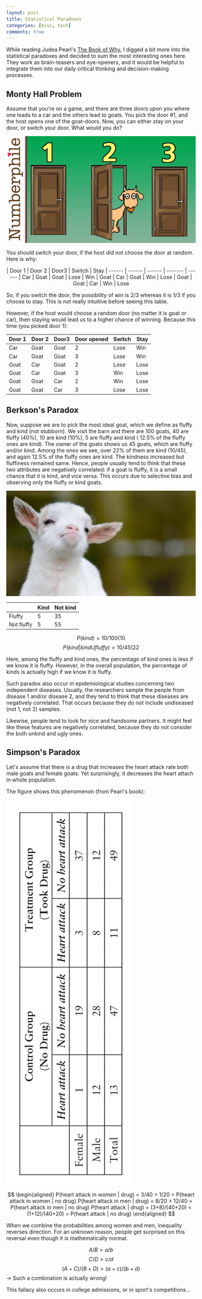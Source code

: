 ```yaml
---
layout: post
title: Statistical Paradoxes
categories: [misc, tech]
comments: true
---
```


While reading Judea Pearl's [The Book of Why](http://bayes.cs.ucla.edu/WHY/), I digged a bit more into the statistical paradoxes and decided to sum the most interesting ones here. They work as brain-teasers and eye-openers, and it would be helpful to integrate them into our daily critical thinking and decision-making processes.


## Monty Hall Problem

Assume that you're on a game, and there are three doors upon you where one leads to a car and the others lead to goats. You pick the door #1, and the host opens one of the goat-doors. Now, you can either stay on your door, or switch your door. What would you do?

![](/images/monty.jpg "Monty Hall")

You should switch your door, if the host did not choose the door at random. Here is why:

<p align="center">
| Door 1 | Door 2 | Door3  | Switch  | Stay
| ------ | ------ | ------ | ------- | ------
| Car    | Goat   | Goat   |  Lose   |  Win
| Goat   | Car    | Goat   |  Win    |  Lose
| Goat   | Goat   | Car    |  Win    |  Lose
</p>

So, if you switch the door, the possibility of win is 2/3 whereas it is 1/3 if you choose to stay. 
This is not really intuitive before seeing this table.

However, if the host would choose a random door (no matter it is goat or car), then staying would lead us to a higher chance of winning. Because this time (you picked door 1):

| Door 1 | Door 2 | Door3  | Door opened | Switch  | Stay
| ------ | ------ | ------ | -------     |-------  | ------
| Car    | Goat   | Goat   |       2     |  Lose   |  Win
| Car    | Goat   | Goat   |       3     |  Lose   |  Win
| Goat   | Car    | Goat   |       2     |  Lose   |  Lose
| Goat   | Car    | Goat   |       3     |    Win  |  Lose
| Goat   | Goat   | Car    |      2      | Win     |  Lose
| Goat   | Goat   | Car    |      3      |   Lose  |  Lose


## Berkson's Paradox

Now, suppose we are to pick the most ideal goat, which we define as fluffy and kind (not stubborn). We visit the barn and there are 100 goats, 40 are fluffy (40%), 10 are kind (10%), 5 are fluffy and kind ( 12.5% of the fluffy ones are kind). The owner of the goats shows us 45 goats, which are fluffy and/or kind. Among the ones we see, over 22% of them are kind (10/45), and again 12.5% of the fluffy ones are kind. The kindness increased but fluffiness remained same. Hence, people usually tend to think that these two attributes are negatively correlated: if a goat is fluffy, it is a small chance that it is kind, and vice versa. This occurs due to selective bias and observing only the fluffy or kind goats. 

![](/images/goat.jpg "Berkson's")

|           | Kind | Not kind 
| ---       | ---  | ----- 
| Fluffy    | 5    | 35 
| Not fluffy| 5    | 55 

$$ P( kind ) = 10/100 (10%) <  P( kind | fluffy) = 5/40 (12.5%) $$
$$ P( kind | kind U fluffy) = 10/45 (22%) >  P( kind| fluffy, fluffy U kind) = 5/40 (12.5%)$$

Here, among the fluffy and kind ones, the percentage of kind ones is less if we know it is fluffy. However, in the overall population, the percentage of kinds is actually high if we know it is fluffy. 

Such paradox also occur in epidemiological studies concerning two independent diseases. Usually, the researchers sample the people from disease 1 and/or disease 2, and they tend to think that these diseases are negatively correlated. That occurs because they do not include undiseased (not 1, not 2) samples.

Likewise, people tend to look for nice and handsome partners. It might feel like these features are negatively correlated, because they do not consider the both unkind and ugly ones.


## Simpson's Paradox

Let's assume that there is a drug that increases the heart attack rate both male goats and female goats. Yet surprisingly, it decreases the heart attach in whole population. 

The figure shows this phenomenon (from Pearl's book): 

![](/images/simpsons.png "Simpson's")

$$
\begin{aligned}
P(heart attack in women | drug) = 3/40 > 1/20 = P(heart attack in women | no drug)
P(heart attack in men | drug) = 8/20 > 12/40 = P(heart attack in men | no drug)
P(heart attack | drug) = (3+8)/(40+20) < (1+12)/(40+20) = P(heart attack | no drug)
\end{aligned}
$$

When we combine the probabilities among women and men, inequality reverses direction. For an unknown reason, people get surprised on this reversal even though it is mathematically normal. 

$$ A/B > a/b $$
$$ C/D > c/d $$
$$ (A+C)/(B+D)>(a+c)/(b+d) $$  -> Such a combination is actually wrong!

This fallacy also occurs in college admissions, or in sport's competitions...

<!-- ## Gambler's Fallacy

## Friendship Paradox

$$
\begin{aligned}
\mathbf{x} &= [x_1, x_2, \dots, x_n] \\
\mathbf{y} &= [y_1, y_2, \dots, y_m]
\end{aligned}
$$

When \(a \ne 0\), there are two solutions to \(ax^2 + bx + c = 0\) and they are
  \[x = {-b \pm \sqrt{b^2-4ac} \over 2a}.\]

hey bu ne k_{n+1} = n^2 + k_n^2 - k_{n-1}

peki ya bu nedir kardes $$mean = \frac{\displaystyle\sum_{i=1}^{n} x_{i}}{n}$$ -->




